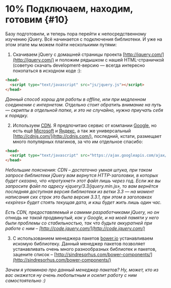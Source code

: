 # 10% Подключаем, находим, готовим {#10}

Базу подготовили, и теперь пора перейти к непосредственному изучению jQuery. 
Всё начинается с подключения библиотеки. И уже на этом этапе мы можем пойти несколькими путями:

1. Скачиваем jQuery с домашней страницы проекта [http://jquery.com/](http://jquery.com/) и положим рядышком с нашей HTML-страничкой (советую скачать development-версию — всегда интересно покопаться в исходном коде :):

  ```html
<head>
    <script type="text/javascript" src="js/jquery.js"></script>
</head>
```

  _Данный способ хорош для работы в offline, или при медленном соединении с интернетом. Отдельно стоит обратить
внимание на путь — скрипты в отдельной папке, и это не случайно, нужно приучать себя к порядку._

2. Используем [CDN](http://ru.wikipedia.org/wiki/Content_Delivery_Network). 
  Я предпочитаю сервис от компании [Google](https://developers.google.com/speed/libraries/), но есть ещё [Microsoft](https://docs.microsoft.com/en-us/aspnet/ajax/cdn/overview) и [Яндекс](https://tech.yandex.ru/jslibs/), а так же универсальный [http://cdnjs.com/](http://cdnjs.com/), последний, кстати, размещает много популярных плагинов, за что им отдельное спасибо:

  ```html
<head>
    <script type="text/javascript" src="https://ajax.googleapis.com/ajax/libs/jquery/3.3.1/jquery.min.js"></script>
</head>
```

  _Небольшие пояснения: CDN – достаточно умная штука, при таком запросе библиотеки jQuery вам вернутся HTTP-заголовки, в которых будет сказано, что «протухнет» этот файл лишь через год. Если же вы запросите файл по адресу «jquery/3.3/jquery.min.js», то вам вернётся последняя доступная версия библиотеки из ветки 3.3 — на момент написания сих строк это была версия 3.3.1, при этом в заголовках «expires» будет стоять текущая дата, и кэш будет жить лишь один час._

  _Есть CDN, предоставляемый и самими разработчиками jQuery, но он отнюдь не такой продвинутый, как у Google, и на моей памяти у него были проблемы со стабильностью, так что будьте аккуратней при работе с ним – [http://code.jquery.com/](http://code.jquery.com/)_

3. С использованием менеджера пакетов [bower.io](http://bower.io/) устанавливаем искомую библиотеку.
  Данный менеджер пакетов позволяет устанавливать очень много разнообразных библиотек и пакетов, зацените список – [http://sindresorhus.com/bower-components/](http://sindresorhus.com/bower-components/)

  _Зачем я упоминаю про данный менеджер пакетов? Ну, может, кто из вас окажется ну очень любопытным и осилит работу с ним самостоятельно :)_